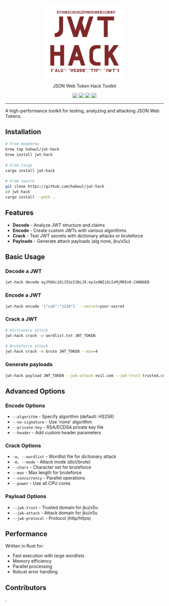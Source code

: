 <div align="center">
  <picture>
    <img alt="JWT-HACK Logo" src="./images/logo.png" width="260px;">
  </picture>
  <p>JSON Web Token Hack Toolkit</p>
</div>

<p align="center">
  <a href="https://github.com/hahwul/jwt-hack/releases/latest"><img src="https://img.shields.io/github/v/release/hahwul/jwt-hack?style=for-the-badge&logoColor=%23000000&label=jwt-hack&labelColor=%23000000&color=%23000000"></a>
  <a href="https://app.codecov.io/gh/hahwul/jwt-hack"><img src="https://img.shields.io/codecov/c/gh/hahwul/jwt-hack?style=for-the-badge&logoColor=%23000000&labelColor=%23000000&color=%23000000"></a>
  <a href="https://github.com/hahwul/jwt-hack/blob/main/CONTRIBUTING.md"><img src="https://img.shields.io/badge/CONTRIBUTIONS-WELCOME-000000?style=for-the-badge&labelColor=000000"></a>
  <a href="https://rust-lang.org"><img src="https://img.shields.io/badge/Rust-000000?style=for-the-badge&logo=rust&logoColor=white"></a>
</p>

---

A high-performance toolkit for testing, analyzing and attacking JSON Web Tokens.

## Installation

```bash
# From Homebrew
brew tap hahwul/jwt-hack
brew install jwt-hack

# From Cargo
cargo install jwt-hack

# From source
git clone https://github.com/hahwul/jwt-hack
cd jwt-hack
cargo install --path .
```

## Features

- **Decode** - Analyze JWT structure and claims
- **Encode** - Create custom JWTs with various algorithms
- **Crack** - Test JWT secrets with dictionary attacks or bruteforce
- **Payloads** - Generate attack payloads (alg none, jku/x5u)

## Basic Usage

### Decode a JWT
```bash
jwt-hack decode eyJhbGciOiJIUzI1NiJ9.eyJzdWIiOiIxMjM0In0.CHANGED
```

### Encode a JWT
```bash
jwt-hack encode '{"sub":"1234"}' --secret=your-secret
```

### Crack a JWT
```bash
# Dictionary attack
jwt-hack crack -w wordlist.txt JWT_TOKEN

# Bruteforce attack
jwt-hack crack -m brute JWT_TOKEN --max=4
```

### Generate payloads
```bash
jwt-hack payload JWT_TOKEN --jwk-attack evil.com --jwk-trust trusted.com
```

## Advanced Options

### Encode Options
- `--algorithm` - Specify algorithm (default: HS256)
- `--no-signature` - Use 'none' algorithm
- `--private-key` - RSA/ECDSA private key file
- `--header` - Add custom header parameters

### Crack Options
- `-w, --wordlist` - Wordlist file for dictionary attack
- `-m, --mode` - Attack mode (dict/brute)
- `--chars` - Character set for bruteforce
- `--max` - Max length for bruteforce
- `--concurrency` - Parallel operations
- `--power` - Use all CPU cores

### Payload Options
- `--jwk-trust` - Trusted domain for jku/x5u
- `--jwk-attack` - Attack domain for jku/x5u
- `--jwk-protocol` - Protocol (http/https)

## Performance

Written in Rust for:
- Fast execution with large wordlists
- Memory efficiency
- Parallel processing
- Robust error handling

## Contributors

.
